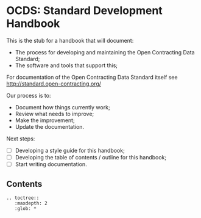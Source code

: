 OCDS: Standard Development Handbook
====================================

This is the stub for a handbook that will document:

* The process for developing and maintaining the Open Contracting Data Standard;
* The software and tools that support this; 

For documentation of the Open Contracting Data Standard itself see http://standard.open-contracting.org/ 

Our process is to:

* Document how things currently work;
* Review what needs to improve;
* Make the improvement;
* Update the documentation.

Next steps:

* [ ] Developing a style guide for this handbook;
* [ ] Developing the table of contents / outline for this handbook;
* [ ] Start writing documentation.

## Contents

```eval_rst
.. toctree::
   :maxdepth: 2
   :glob: *

```
